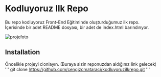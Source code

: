 # Kodluyoruz Ilk Repo
Bu repo kodluyoruz Front-End Eğitiminde oluşturduğumuz ilk repo. İçerisinde bir adet README dosyası, bir adet de index.html barındırıyor.


![projefoto](https://i.hizliresim.com/fs6pe86.png)


## Installation
Öncelikle projeyi clonlayın. (Buraya sizin reponuzdan aldığınız link gelecek) 
'''
git clone https://github.com/cengizcmataraci/kodluyoruzilkrepo.git
'''
